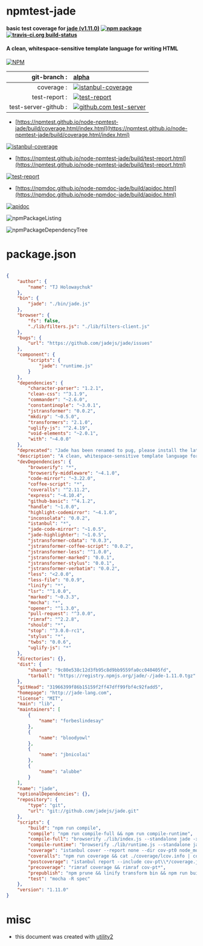 # npmtest-jade

#### basic test coverage for  [jade (v1.11.0)](http://jade-lang.com)  [![npm package](https://img.shields.io/npm/v/npmtest-jade.svg?style=flat-square)](https://www.npmjs.org/package/npmtest-jade) [![travis-ci.org build-status](https://api.travis-ci.org/npmtest/node-npmtest-jade.svg)](https://travis-ci.org/npmtest/node-npmtest-jade)

#### A clean, whitespace-sensitive template language for writing HTML

[![NPM](https://nodei.co/npm/jade.png?downloads=true&downloadRank=true&stars=true)](https://www.npmjs.com/package/jade)

| git-branch : | [alpha](https://github.com/npmtest/node-npmtest-jade/tree/alpha)|
|--:|:--|
| coverage : | [![istanbul-coverage](https://npmtest.github.io/node-npmtest-jade/build/coverage.badge.svg)](https://npmtest.github.io/node-npmtest-jade/build/coverage.html/index.html)|
| test-report : | [![test-report](https://npmtest.github.io/node-npmtest-jade/build/test-report.badge.svg)](https://npmtest.github.io/node-npmtest-jade/build/test-report.html)|
| test-server-github : | [![github.com test-server](https://npmtest.github.io/node-npmtest-jade/GitHub-Mark-32px.png)](https://npmtest.github.io/node-npmtest-jade/build/app/index.html) | | build-artifacts : | [![build-artifacts](https://npmtest.github.io/node-npmtest-jade/glyphicons_144_folder_open.png)](https://github.com/npmtest/node-npmtest-jade/tree/gh-pages/build)|

- [https://npmtest.github.io/node-npmtest-jade/build/coverage.html/index.html](https://npmtest.github.io/node-npmtest-jade/build/coverage.html/index.html)

[![istanbul-coverage](https://npmtest.github.io/node-npmtest-jade/build/screenCapture.buildCi.browser.%252Ftmp%252Fbuild%252Fcoverage.lib.html.png)](https://npmtest.github.io/node-npmtest-jade/build/coverage.html/index.html)

- [https://npmtest.github.io/node-npmtest-jade/build/test-report.html](https://npmtest.github.io/node-npmtest-jade/build/test-report.html)

[![test-report](https://npmtest.github.io/node-npmtest-jade/build/screenCapture.buildCi.browser.%252Ftmp%252Fbuild%252Ftest-report.html.png)](https://npmtest.github.io/node-npmtest-jade/build/test-report.html)

- [https://npmdoc.github.io/node-npmdoc-jade/build/apidoc.html](https://npmdoc.github.io/node-npmdoc-jade/build/apidoc.html)

[![apidoc](https://npmdoc.github.io/node-npmdoc-jade/build/screenCapture.buildCi.browser.%252Ftmp%252Fbuild%252Fapidoc.html.png)](https://npmdoc.github.io/node-npmdoc-jade/build/apidoc.html)

![npmPackageListing](https://npmtest.github.io/node-npmtest-jade/build/screenCapture.npmPackageListing.svg)

![npmPackageDependencyTree](https://npmtest.github.io/node-npmtest-jade/build/screenCapture.npmPackageDependencyTree.svg)



# package.json

```json

{
    "author": {
        "name": "TJ Holowaychuk"
    },
    "bin": {
        "jade": "./bin/jade.js"
    },
    "browser": {
        "fs": false,
        "./lib/filters.js": "./lib/filters-client.js"
    },
    "bugs": {
        "url": "https://github.com/jadejs/jade/issues"
    },
    "component": {
        "scripts": {
            "jade": "runtime.js"
        }
    },
    "dependencies": {
        "character-parser": "1.2.1",
        "clean-css": "^3.1.9",
        "commander": "~2.6.0",
        "constantinople": "~3.0.1",
        "jstransformer": "0.0.2",
        "mkdirp": "~0.5.0",
        "transformers": "2.1.0",
        "uglify-js": "^2.4.19",
        "void-elements": "~2.0.1",
        "with": "~4.0.0"
    },
    "deprecated": "Jade has been renamed to pug, please install the latest version of pug instead of jade",
    "description": "A clean, whitespace-sensitive template language for writing HTML",
    "devDependencies": {
        "browserify": "*",
        "browserify-middleware": "~4.1.0",
        "code-mirror": "~3.22.0",
        "coffee-script": "*",
        "coveralls": "^2.11.2",
        "express": "~4.10.4",
        "github-basic": "^4.1.2",
        "handle": "~1.0.0",
        "highlight-codemirror": "~4.1.0",
        "inconsolata": "0.0.2",
        "istanbul": "*",
        "jade-code-mirror": "~1.0.5",
        "jade-highlighter": "~1.0.5",
        "jstransformer-cdata": "0.0.3",
        "jstransformer-coffee-script": "0.0.2",
        "jstransformer-less": "^1.0.0",
        "jstransformer-marked": "0.0.1",
        "jstransformer-stylus": "0.0.1",
        "jstransformer-verbatim": "0.0.2",
        "less": "<2.0.0",
        "less-file": "0.0.9",
        "linify": "*",
        "lsr": "^1.0.0",
        "marked": "~0.3.3",
        "mocha": "*",
        "opener": "^1.3.0",
        "pull-request": "^3.0.0",
        "rimraf": "^2.2.8",
        "should": "*",
        "stop": "^3.0.0-rc1",
        "stylus": "*",
        "twbs": "0.0.6",
        "uglify-js": "*"
    },
    "directories": {},
    "dist": {
        "shasum": "9c80e538c12d3fb95c8d9bb9559fa0cc040405fd",
        "tarball": "https://registry.npmjs.org/jade/-/jade-1.11.0.tgz"
    },
    "gitHead": "31966399f86b15159f2ff47dff99fbf4c92fadd5",
    "homepage": "http://jade-lang.com",
    "license": "MIT",
    "main": "lib",
    "maintainers": [
        {
            "name": "forbeslindesay"
        },
        {
            "name": "bloodyowl"
        },
        {
            "name": "jbnicolai"
        },
        {
            "name": "alubbe"
        }
    ],
    "name": "jade",
    "optionalDependencies": {},
    "repository": {
        "type": "git",
        "url": "git://github.com/jadejs/jade.git"
    },
    "scripts": {
        "build": "npm run compile",
        "compile": "npm run compile-full && npm run compile-runtime",
        "compile-full": "browserify ./lib/index.js --standalone jade -x ./node_modules/transformers > jade.js",
        "compile-runtime": "browserify ./lib/runtime.js --standalone jade > runtime.js",
        "coverage": "istanbul cover --report none --dir cov-pt0 node_modules/mocha/bin/_mocha -- -R dot",
        "coveralls": "npm run coverage && cat ./coverage/lcov.info | coveralls",
        "postcoverage": "istanbul report --include cov-pt\\*/coverage.json && rimraf cov-pt*",
        "precoverage": "rimraf coverage && rimraf cov-pt*",
        "prepublish": "npm prune && linify transform bin && npm run build",
        "test": "mocha -R spec"
    },
    "version": "1.11.0"
}
```



# misc
- this document was created with [utility2](https://github.com/kaizhu256/node-utility2)
